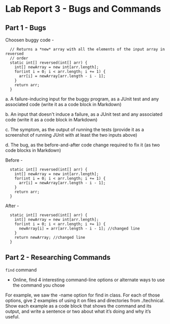 # Lab Report 3 - Bugs and Commands 

## Part 1 - Bugs

Choosen buggy code - 

```
  // Returns a *new* array with all the elements of the input array in reversed
  // order
  static int[] reversed(int[] arr) {
    int[] newArray = new int[arr.length];
    for(int i = 0; i < arr.length; i += 1) {
      arr[i] = newArray[arr.length - i - 1];
    }
    return arr;
  }
```

a. A failure-inducing input for the buggy program, as a JUnit test and any associated code (write it as a code block in Markdown)

b. An input that doesn't induce a failure, as a JUnit test and any associated code (write it as a code block in Markdown)

c. The symptom, as the output of running the tests (provide it as a screenshot of running JUnit with at least the two inputs above)

d. The bug, as the before-and-after code change required to fix it (as two code blocks in Markdown)

Before - 
```
  static int[] reversed(int[] arr) {
    int[] newArray = new int[arr.length];
    for(int i = 0; i < arr.length; i += 1) {
      arr[i] = newArray[arr.length - i - 1];
    }
    return arr;
  }
```

After - 
```
  static int[] reversed(int[] arr) {
    int[] newArray = new int[arr.length];
    for(int i = 0; i < arr.length; i += 1) {
      newArray[i] = arr[arr.length - i - 1]; //changed line
    }
    return newArray; //changed line
  }
```

## Part 2 - Researching Commands

`find` command 
* Online, find 4 interesting command-line options or alternate ways to use the command you chose

For example, we saw the -name option for find in class. For each of those options, give 2 examples of 
using it on files and directories from ./technical. Show each example as a code block that shows the 
command and its output, and write a sentence or two about what it’s doing and why it’s useful.
